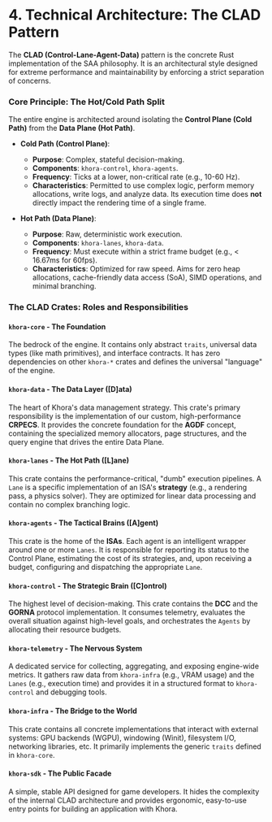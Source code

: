 # 4. Technical Architecture: The CLAD Pattern

The **CLAD (Control-Lane-Agent-Data)** pattern is the concrete Rust implementation of the SAA philosophy. It is an architectural style designed for extreme performance and maintainability by enforcing a strict separation of concerns.

### Core Principle: The Hot/Cold Path Split

The entire engine is architected around isolating the **Control Plane (Cold Path)** from the **Data Plane (Hot Path)**.

*   **Cold Path (Control Plane)**:
    *   **Purpose**: Complex, stateful decision-making.
    *   **Components**: `khora-control`, `khora-agents`.
    *   **Frequency**: Ticks at a lower, non-critical rate (e.g., 10-60 Hz).
    *   **Characteristics**: Permitted to use complex logic, perform memory allocations, write logs, and analyze data. Its execution time does **not** directly impact the rendering time of a single frame.

*   **Hot Path (Data Plane)**:
    *   **Purpose**: Raw, deterministic work execution.
    *   **Components**: `khora-lanes`, `khora-data`.
    *   **Frequency**: Must execute within a strict frame budget (e.g., < 16.67ms for 60fps).
    *   **Characteristics**: Optimized for raw speed. Aims for zero heap allocations, cache-friendly data access (SoA), SIMD operations, and minimal branching.

### The CLAD Crates: Roles and Responsibilities

#### `khora-core` - The Foundation
The bedrock of the engine. It contains only abstract `traits`, universal data types (like math primitives), and interface contracts. It has zero dependencies on other `khora-*` crates and defines the universal "language" of the engine.

#### `khora-data` - The Data Layer ([D]ata)
The heart of Khora's data management strategy. This crate's primary responsibility is the implementation of our custom, high-performance **CRPECS**. It provides the concrete foundation for the **AGDF** concept, containing the specialized memory allocators, page structures, and the query engine that drives the entire Data Plane.

#### `khora-lanes` - The Hot Path ([L]ane)
This crate contains the performance-critical, "dumb" execution pipelines. A `Lane` is a specific implementation of an ISA's **strategy** (e.g., a rendering pass, a physics solver). They are optimized for linear data processing and contain no complex branching logic.

#### `khora-agents` - The Tactical Brains ([A]gent)
This crate is the home of the **ISAs**. Each agent is an intelligent wrapper around one or more `Lanes`. It is responsible for reporting its status to the Control Plane, estimating the cost of its strategies, and, upon receiving a budget, configuring and dispatching the appropriate `Lane`.

#### `khora-control` - The Strategic Brain ([C]ontrol)
The highest level of decision-making. This crate contains the **DCC** and the **GORNA** protocol implementation. It consumes telemetry, evaluates the overall situation against high-level goals, and orchestrates the `Agents` by allocating their resource budgets.

#### `khora-telemetry` - The Nervous System
A dedicated service for collecting, aggregating, and exposing engine-wide metrics. It gathers raw data from `khora-infra` (e.g., VRAM usage) and the `Lanes` (e.g., execution time) and provides it in a structured format to `khora-control` and debugging tools.

#### `khora-infra` - The Bridge to the World
This crate contains all concrete implementations that interact with external systems: GPU backends (WGPU), windowing (Winit), filesystem I/O, networking libraries, etc. It primarily implements the generic `traits` defined in `khora-core`.

#### `khora-sdk` - The Public Facade
A simple, stable API designed for game developers. It hides the complexity of the internal CLAD architecture and provides ergonomic, easy-to-use entry points for building an application with Khora.